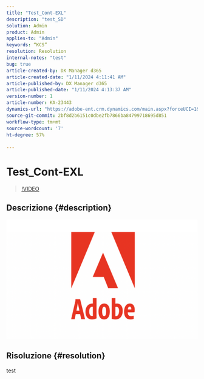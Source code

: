 ```yaml
---
title: "Test_Cont-EXL"
description: "test_SD"
solution: Admin
product: Admin
applies-to: "Admin"
keywords: “KCS”
resolution: Resolution
internal-notes: "test"
bug: true
article-created-by: DX Manager d365
article-created-date: "1/11/2024 4:11:41 AM"
article-published-by: DX Manager d365
article-published-date: "1/11/2024 4:13:37 AM"
version-number: 1
article-number: KA-23443
dynamics-url: "https://adobe-ent.crm.dynamics.com/main.aspx?forceUCI=1&pagetype=entityrecord&etn=knowledgearticle&id=fad23982-37b0-ee11-a569-6045bd006b4b"
source-git-commit: 2bf8d2b6151c0dbe2fb7866ba84799718695d851
workflow-type: tm+mt
source-wordcount: '7'
ht-degree: 57%

---
```


# Test_Cont-EXL





>[!VIDEO](https://video.tv.adobe.com/v/18696?quality=9&amp;learn=on)



## Descrizione {#description}

![](assets/___8fc20dc5-37b0-ee11-a569-6045bd006b4b___.png)

## Risoluzione {#resolution}


test
